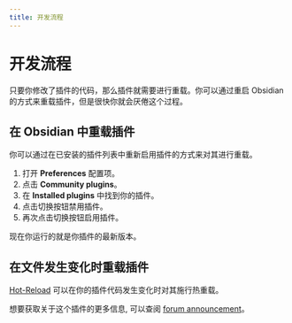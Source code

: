 ```yaml
---
title: 开发流程
---
```


# 开发流程

只要你修改了插件的代码，那么插件就需要进行重载。你可以通过重启 Obsidian 的方式来重载插件，但是很快你就会厌倦这个过程。
## 在 Obsidian 中重载插件

你可以通过在已安装的插件列表中重新启用插件的方式来对其进行重载。

1. 打开 **Preferences** 配置项。
2. 点击 **Community plugins**。
3. 在 **Installed plugins** 中找到你的插件。
4. 点击切换按钮禁用插件。
5. 再次点击切换按钮启用插件。

现在你运行的就是你插件的最新版本。

## 在文件发生变化时重载插件

[Hot-Reload](https://github.com/pjeby/hot-reload) 可以在你的插件代码发生变化时对其施行热重载。

想要获取关于这个插件的更多信息, 可以查阅 [forum announcement](https://forum.obsidian.md/t/plugin-release-for-developers-hot-reload-the-plugin-s-youre-developing/12185)。
